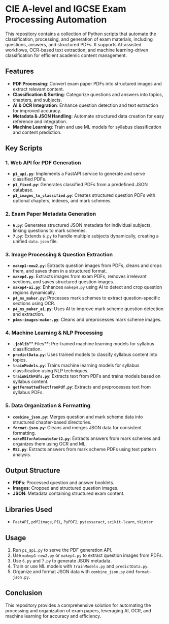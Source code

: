# CIE A-level and IGCSE Exam Processing Automation

This repository contains a collection of Python scripts that automate the classification, processing, and generation of exam materials, including questions, answers, and structured PDFs. It supports AI-assisted workflows, OCR-based text extraction, and machine learning-driven classification for efficient academic content management.

## Features

- **PDF Processing**: Convert exam paper PDFs into structured images and extract relevant content.
- **Classification & Sorting**: Categorize questions and answers into topics, chapters, and subjects.
- **AI & OCR Integration**: Enhance question detection and text extraction for improved accuracy.
- **Metadata & JSON Handling**: Automate structured data creation for easy reference and integration.
- **Machine Learning**: Train and use ML models for syllabus classification and content prediction.

## Key Scripts

### 1. **Web API for PDF Generation**

- **`p1_api.py`**: Implements a FastAPI service to generate and serve classified PDFs.
- **`p1_fixed.py`**: Generates classified PDFs from a predefined JSON database.
- **`p1_images_to_classified.py`**: Creates structured question PDFs with optional chapters, indexes, and mark schemes.

### 2. **Exam Paper Metadata Generation**

- **`6.py`**: Generates structured JSON metadata for individual subjects, linking questions to mark schemes.
- **`7.py`**: Extends `6.py` to handle multiple subjects dynamically, creating a unified `data.json` file.

### 3. **Image Processing & Question Extraction**

- **`makep1-new2.py`**: Extracts question images from PDFs, cleans and crops them, and saves them in a structured format.
- **`makep4.py`**: Extracts images from exam PDFs, removes irrelevant sections, and saves structured question images.
- **`makep4-ai.py`**: Enhances `makep4.py` using AI to detect and crop question regions dynamically.
- **`p4_ms_maker.py`**: Processes mark schemes to extract question-specific sections using OCR.
- **`p4_ms_maker_ai.py`**: Uses AI to improve mark scheme question detection and extraction.
- **`p4ms-images-maker.py`**: Cleans and preprocesses mark scheme images.

### 4. **Machine Learning & NLP Processing**

- **`.joblib`**\*\* Files\*\*: Pre-trained machine learning models for syllabus classification.
- **`predictData.py`**: Uses trained models to classify syllabus content into topics.
- **`trainModels.py`**: Trains machine learning models for syllabus classification using NLP techniques.
- **`trainWithPdfs.py`**: Extracts text from PDFs and trains models based on syllabus content.
- **`getFormattedTextfromPdf.py`**: Extracts and preprocesses text from syllabus PDFs.

### 5. **Data Organization & Formatting**

- **`combine_json.py`**: Merges question and mark scheme data into structured chapter-based directories.
- **`format-json.py`**: Cleans and merges JSON data for consistent formatting.
- **`makeMSforAutomateSort2.py`**: Extracts answers from mark schemes and organizes them using OCR and ML.
- **`MS2.py`**: Extracts answers from mark scheme PDFs using text pattern analysis.

## Output Structure

- **PDFs**: Processed question and answer booklets.
- **Images**: Cropped and structured question images.
- **JSON**: Metadata containing structured exam content.

## Libraries Used

- `FastAPI`, `pdf2image`, `PIL`, `PyPDF2`, `pytesseract`, `scikit-learn`, `tkinter`

## Usage

1. Run `p1_api.py` to serve the PDF generation API.
2. Use `makep1-new2.py` or `makep4.py` to extract question images from PDFs.
3. Use `6.py` and `7.py` to generate JSON metadata.
4. Train or use ML models with `trainModels.py` and `predictData.py`.
5. Organize and format JSON data with `combine_json.py` and `format-json.py`.

## Conclusion

This repository provides a comprehensive solution for automating the processing and organization of exam papers, leveraging AI, OCR, and machine learning for accuracy and efficiency.
